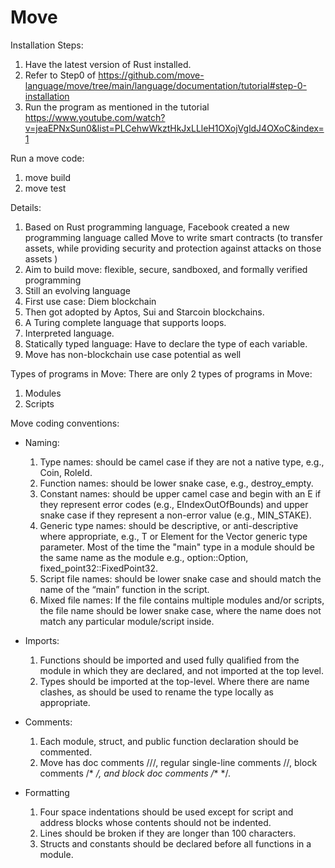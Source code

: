 # Move

Installation Steps:

  1. Have the latest version of Rust installed.
  2. Refer to Step0 of https://github.com/move-language/move/tree/main/language/documentation/tutorial#step-0-installation
  3. Run the program as mentioned in the tutorial https://www.youtube.com/watch?v=jeaEPNxSun0&list=PLCehwWkztHkJxLLleH1OXojVgldJ4OXoC&index=1

Run a move code:
  1. move build
  2. move test

Details:

  1. Based on Rust programming language, Facebook created a new programming language called Move to write smart contracts (to transfer assets, while providing security and protection against attacks on those assets )
  2. Aim to build move: flexible, secure, sandboxed, and formally verified programming
  3. Still an evolving language
  4. First use case: Diem blockchain
  5. Then got adopted by Aptos, Sui and Starcoin blockchains.
  6. A Turing complete language that supports loops.
  7. Interpreted language.
  8. Statically typed language: Have to declare the type of each variable.
  9. Move has non-blockchain use case potential as well

Types of programs in Move: There are only 2 types of programs in Move:

  1. Modules
  2. Scripts

Move coding conventions:

  * Naming:

      1. Type names: should be camel case if they are not a native type, e.g., Coin, RoleId.
      2. Function names: should be lower snake case, e.g., destroy_empty.
      3. Constant names: should be upper camel case and begin with an E if they represent error codes (e.g., EIndexOutOfBounds) and upper snake case if they represent a non-error value (e.g., MIN_STAKE).
      4. Generic type names: should be descriptive, or anti-descriptive where appropriate, e.g., T or Element for the Vector generic type parameter. Most of the time the "main" type in a module should be the same name as the module e.g., option::Option, fixed_point32::FixedPoint32.
      5. Script file names: should be lower snake case and should match the name of the “main” function in the script.
      6. Mixed file names: If the file contains multiple modules and/or scripts, the file name should be lower snake case, where the name does not match any particular module/script inside.
 
  * Imports:

    1. Functions should be imported and used fully qualified from the module in which they are declared, and not imported at the top level.
    2. Types should be imported at the top-level. Where there are name clashes, as should be used to rename the type locally as appropriate.

  * Comments:

    1. Each module, struct, and public function declaration should be commented.
    2. Move has doc comments ///, regular single-line comments //, block comments /* */, and block doc comments /** */.

  * Formatting

    1. Four space indentations should be used except for script and address blocks whose contents should not be indented.
    2. Lines should be broken if they are longer than 100 characters.
    3. Structs and constants should be declared before all functions in a module.
